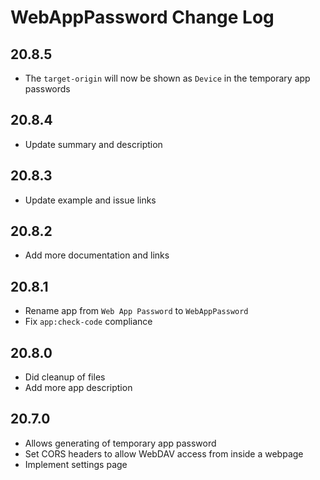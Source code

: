 # WebAppPassword Change Log

## 20.8.5
- The `target-origin` will now be shown as `Device` in the temporary app passwords

## 20.8.4

- Update summary and description

## 20.8.3

- Update example and issue links

## 20.8.2

- Add more documentation and links

## 20.8.1

- Rename app from `Web App Password` to `WebAppPassword`
- Fix `app:check-code` compliance

## 20.8.0

- Did cleanup of files
- Add more app description

## 20.7.0

- Allows generating of temporary app password
- Set CORS headers to allow WebDAV access from inside a webpage
- Implement settings page
